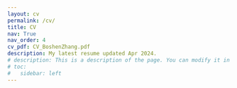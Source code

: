 ```yaml
---
layout: cv
permalink: /cv/
title: CV
nav: True
nav_order: 4
cv_pdf: CV_BoshenZhang.pdf
description: My latest resume updated Apr 2024.
# description: This is a description of the page. You can modify it in 'pages/_cv.md'. You can also change or remove the top pdf download button.
# toc:
#   sidebar: left
---
```

